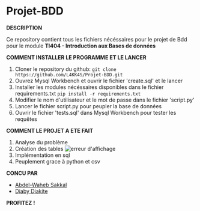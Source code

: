 # Projet-BDD

**DESCRIPTION**

Ce repository contient tous les fichiers nécéssaires pour le projet de Bdd pour le module **TI404 - Introduction aux Bases de données**

**COMMENT INSTALLER LE PROGRAMME ET LE LANCER**

1. Cloner le repository du github: 
```git clone https://github.com/L4KK4S/Projet-BDD.git ```
2. Ouvrez Mysql Workbench et ouvrir le fichier 'create.sql' et le lancer
3. Installer les modules nécéssaires disponibles dans le fichier requirements.txt
```pip install -r requirements.txt ```
4. Modifier le nom d'utilisateur et le mot de passe dans le fichier 'script.py'
5. Lancer le fichier script.py pour peupler la base de données
6. Ouvrir le fichier 'tests.sql' dans Mysql Workbench pour tester les requêtes

**COMMENT LE PROJET A ETE FAIT**

1. Analyse du problème
2. Création des tables
![erreur d'affichage](https://raw.githubusercontent.com/L4KK4S/Projet-BDD/main/schema.png)
3. Implémentation en sql
4. Peuplement grace à python et csv

**CONCU PAR**
- [Abdel-Waheb Sakkal](https://github.com/L4KK4S)
- [Diaby Diakite](https://github.com/diaby8)


**PROFITEZ !**